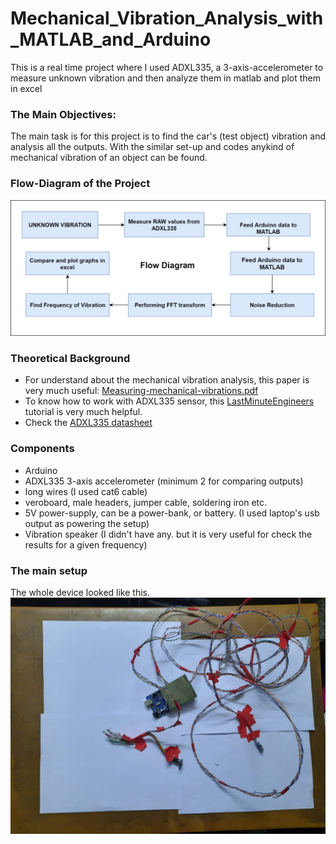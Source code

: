 # Mechanical_Vibration_Analysis_with_MATLAB_and_Arduino
This is a real time project where I used ADXL335, a 3-axis-accelerometer to measure unknown vibration and then analyze them in matlab and plot them in excel

### The Main Objectives:
The main task is for this project is to find the car's (test object) vibration and analysis all the outputs. With the similar set-up and codes anykind of mechanical vibration of an object can be found.

### Flow-Diagram of the Project
![Flow Chart](imp_outputs/vibration_flow_1.png)

### Theoretical Background
* For understand about the mechanical vibration analysis, this paper is very much useful:
[Measuring-mechanical-vibrations.pdf](Measuring-mechanical-vibrations.pdf)
* To know how to work with ADXL335 sensor, this [LastMinuteEngineers](https://lastminuteengineers.com/adxl335-accelerometer-arduino-tutorial/) tutorial is very much helpful. 
* Check the [ADXL335 datasheet](ADXL335.pdf)

 
### Components
* Arduino
* ADXL335 3-axis accelerometer (minimum 2 for comparing outputs)
* long wires (I used cat6 cable)
* veroboard, male headers, jumper cable, soldering iron etc.
* 5V power-supply, can be a power-bank, or battery. (I used laptop's usb output as powering the setup) 
* Vibration speaker (I didn't have any. but it is very useful for check the results for a given frequency)
### The main setup 
The whole device looked like this.
![](output_vdos_and_pics/main_setup1.jpeg)
